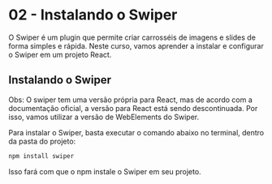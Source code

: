 # 02 - Instalando o Swiper

O Swiper é um plugin que permite criar carrosséis de imagens e slides de forma simples e rápida. Neste curso, vamos aprender a instalar e configurar o Swiper em um projeto React.

## Instalando o Swiper

Obs: O swiper tem uma versão própria para React, mas de acordo com a documentação oficial, a versão para React está sendo descontinuada. Por isso, vamos utilizar a versão de WebElements do Swiper.

Para instalar o Swiper, basta executar o comando abaixo no terminal, dentro da pasta do projeto:

```bash
npm install swiper
```

Isso fará com que o npm instale o Swiper em seu projeto.